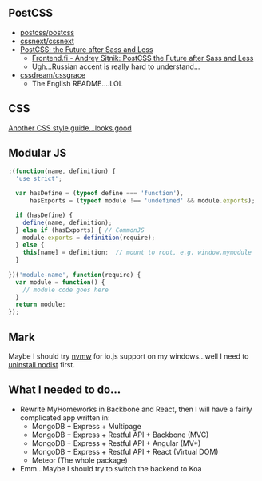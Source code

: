 ## PostCSS

* [postcss/postcss](https://github.com/postcss/postcss)
* [cssnext/cssnext](https://github.com/cssnext/cssnext)
* [PostCSS: the Future after Sass and Less](https://ai.github.io/about-postcss/en/)
  * [Frontend.fi - Andrey Sitnik: PostCSS the Future after Sass and Less ](https://www.youtube.com/watch?v=73dl5dk9z4Q)
  * Ugh...Russian accent is really hard to understand...
* [cssdream/cssgrace](https://github.com/cssdream/cssgrace)
  * The English README....LOL

## CSS

[Another CSS style guide...looks good](https://github.com/cssdream/css-creating)

## Modular JS

```javascript
;(function(name, definition) {
  'use strict';

  var hasDefine = (typeof define === 'function'),
      hasExports = (typeof module !== 'undefined' && module.exports);

  if (hasDefine) {
    define(name, definition);
  } else if (hasExports) { // CommonJS
    module.exports = definition(require);
  } else {
    this[name] = definition;  // mount to root, e.g. window.mymodule
  }
  
})('module-name', function(require) {
  var module = function() {
    // module code goes here
  }
  return module;
});
```

## Mark

Maybe I should try [nvmw](https://github.com/hakobera/nvmw) for io.js support on my windows...well I need to [uninstall nodist](https://github.com/marcelklehr/nodist#uninstall) first.

## What I needed to do...

* Rewrite MyHomeworks in Backbone and React, then I will have a fairly complicated app written in:
  * MongoDB + Express + Multipage
  * MongoDB + Express + Restful API + Backbone (MVC)
  * MongoDB + Express + Restful API + Angular (MV*)
  * MongoDB + Express + Restful API + React (Virtual DOM)
  * Meteor (The whole package)
* Emm...Maybe I should try to switch the backend to Koa